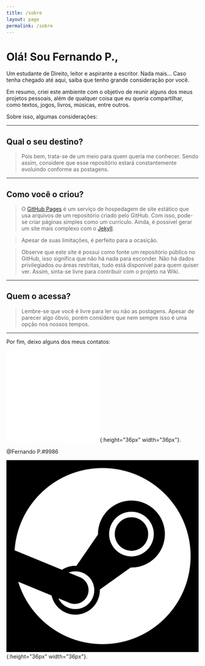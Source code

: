 ```yaml
---
title: /sobre
layout: page
permalink: /sobre
---
```


# Olá! Sou Fernando P.,
>

Um estudante de Direito, leitor e aspirante a escritor. Nada mais...
Caso tenha chegado até aqui, saiba que tenho grande consideração por você. 

Em resumo, criei este ambiente com o objetivo de reunir alguns dos meus projetos pessoais, além de qualquer coisa que eu queria compartilhar, como textos, jogos, livros, músicas, entre outros. 

Sobre isso, algumas considerações:

***

## Qual o seu destino?

> Pois bem, trata-se de um meio para quem queria me conhecer. Sendo assim, considere que esse repositório estará constantemente evoluindo conforme as postagens.

***

## Como você o criou?

>  O [GitHub Pages][1] é um serviço de hospedagem de site estático que usa arquivos de um repositório criado pelo GitHub. Com isso, pode-se criar páginas simples como um currículo. Ainda, é possível gerar um site mais complexo com o [Jekyll][2].

> Apesar de suas limitações, é perfeito para a ocasição.

> Observe que este site é possui como fonte um repositório público no GitHub, isso significa que não há nada para esconder. Não há dados privilegiados ou áreas restritas, tudo está disponível para quem quiser ver. Assim, sinta-se livre para contribuir com o projeto na Wiki. 

***

## Quem o acessa?

> Lembre-se que você é livre para ler ou não as postagens. Apesar de parecer algo óbvio, porém considere que nem sempre isso é uma opção nos nossos tempos.

***
>

Por fim, deixo alguns dos meus contatos:


![Discord](/assets/discord.png){:height="36px" width="36px"}.

@Fernando P.#9986

![Steam](/assets/steam.png){:height="36px" width="36px"}.

[1]: https://pages.github.com "GitHub Pages"
[2]: https://docs.github.com/pt/pages/setting-up-a-github-pages-site-with-jekyll/about-github-pages-and-jekyll "Jekyll"
